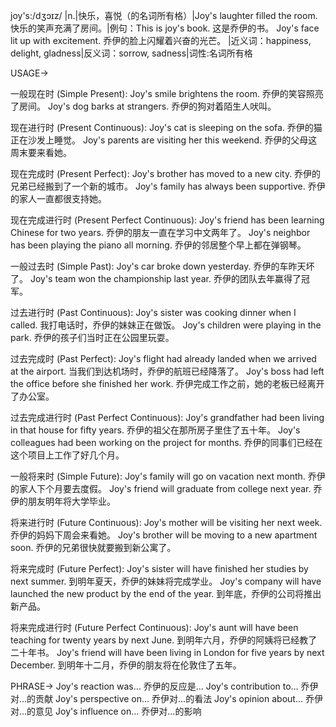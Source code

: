 joy's:/dʒɔɪz/
|n.|快乐，喜悦（的名词所有格）|Joy's laughter filled the room.  快乐的笑声充满了房间。|例句：This is joy's book. 这是乔伊的书。 Joy's face lit up with excitement.  乔伊的脸上闪耀着兴奋的光芒。 |近义词：happiness, delight, gladness|反义词：sorrow, sadness|词性:名词所有格


USAGE->

一般现在时 (Simple Present):
Joy's smile brightens the room. 乔伊的笑容照亮了房间。
Joy's dog barks at strangers.  乔伊的狗对着陌生人吠叫。

现在进行时 (Present Continuous):
Joy's cat is sleeping on the sofa. 乔伊的猫正在沙发上睡觉。
Joy's parents are visiting her this weekend. 乔伊的父母这周末要来看她。

现在完成时 (Present Perfect):
Joy's brother has moved to a new city. 乔伊的兄弟已经搬到了一个新的城市。
Joy's family has always been supportive.  乔伊的家人一直都很支持她。

现在完成进行时 (Present Perfect Continuous):
Joy's friend has been learning Chinese for two years. 乔伊的朋友一直在学习中文两年了。
Joy's neighbor has been playing the piano all morning. 乔伊的邻居整个早上都在弹钢琴。

一般过去时 (Simple Past):
Joy's car broke down yesterday.  乔伊的车昨天坏了。
Joy's team won the championship last year.  乔伊的团队去年赢得了冠军。

过去进行时 (Past Continuous):
Joy's sister was cooking dinner when I called. 我打电话时，乔伊的妹妹正在做饭。
Joy's children were playing in the park.  乔伊的孩子们当时正在公园里玩耍。

过去完成时 (Past Perfect):
Joy's flight had already landed when we arrived at the airport. 当我们到达机场时，乔伊的航班已经降落了。
Joy's boss had left the office before she finished her work. 乔伊完成工作之前，她的老板已经离开了办公室。

过去完成进行时 (Past Perfect Continuous):
Joy's grandfather had been living in that house for fifty years.  乔伊的祖父在那所房子里住了五十年。
Joy's colleagues had been working on the project for months.  乔伊的同事们已经在这个项目上工作了好几个月。

一般将来时 (Simple Future):
Joy's family will go on vacation next month.  乔伊的家人下个月要去度假。
Joy's friend will graduate from college next year.  乔伊的朋友明年将大学毕业。

将来进行时 (Future Continuous):
Joy's mother will be visiting her next week.  乔伊的妈妈下周会来看她。
Joy's brother will be moving to a new apartment soon.  乔伊的兄弟很快就要搬到新公寓了。

将来完成时 (Future Perfect):
Joy's sister will have finished her studies by next summer.  到明年夏天，乔伊的妹妹将完成学业。
Joy's company will have launched the new product by the end of the year.  到年底，乔伊的公司将推出新产品。

将来完成进行时 (Future Perfect Continuous):
Joy's aunt will have been teaching for twenty years by next June.  到明年六月，乔伊的阿姨将已经教了二十年书。
Joy's friend will have been living in London for five years by next December.  到明年十二月，乔伊的朋友将在伦敦住了五年。


PHRASE->
Joy's reaction was… 乔伊的反应是...
Joy's contribution to… 乔伊对...的贡献
Joy's perspective on… 乔伊对...的看法
Joy's opinion about… 乔伊对...的意见
Joy's influence on… 乔伊对...的影响
